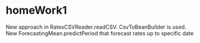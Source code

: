 # homeWork1
New approach in RatesCSVReader.readCSV. CsvToBeanBuilder is used.
New ForecastingMean.predictPeriod that forecast rates up to specific date
